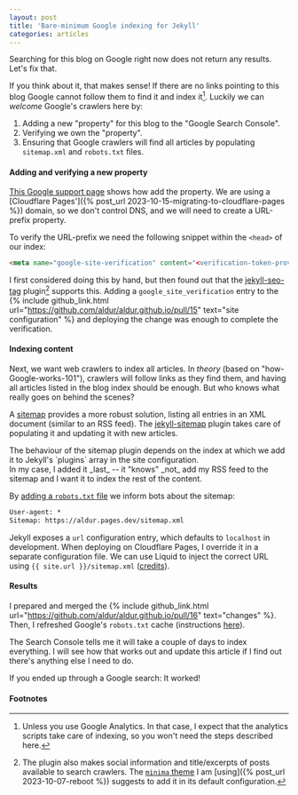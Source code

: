 ```yaml
---
layout: post
title: 'Bare-minimum Google indexing for Jekyll'
categories: articles
---
```


Searching for this blog on Google right now does not return any results. Let's
fix that.

If you think about it, that makes sense! If there are no links pointing to this
blog Google cannot follow them to find it and index it[^analytics]. Luckily we
can _welcome_ Google's crawlers here by:

1. Adding a new "property" for this blog to the "Google Search Console".
1. Verifying we own the "property".
1. Ensuring that Google crawlers will find all articles by populating
   `sitemap.xml` and `robots.txt` files.

#### Adding and verifying a new property

[This Google support
page](https://support.google.com/webmasters/answer/34592?hl=en#zippy=%2Cdomain-property-examplecom)
shows how add the property. We are using a [Cloudflare Pages']({% post_url
2023-10-15-migrating-to-cloudflare-pages %}) domain, so we don't control DNS, and
we will need to create a URL-prefix property.

To verify the URL-prefix we need the following snippet within the `<head>` of
our index:

```html
<meta name="google-site-verification" content="<verification-token-provided-by-Google>" />
```

I first considered doing this by hand, but then found out that the
[jekyll-seo-tag](https://github.com/jekyll/jekyll-seo-tag/) plugin[^seo-tag]
supports this. Adding a `google_site_verification` entry to the {% include
github_link.html url="https://github.com/aldur/aldur.github.io/pull/15"
text="site configuration" %} and deploying the change was enough to complete the
verification.

#### Indexing content

Next, we want web crawlers to index all articles. In _theory_ (based on
"how-Google-works-101"), crawlers will follow links as they find them, and
having all articles listed in the blog index should be enough. But who knows
what really goes on behind the scenes?

A [sitemap](https://www.sitemaps.org) provides a more robust solution, listing
all entries in an XML document (similar to an RSS feed). The
[jekyll-sitemap](https://github.com/jekyll/jekyll-sitemap) plugin takes care of
populating it and updating it with new articles.

<div class="warning" markdown="1">
The behaviour of the sitemap plugin depends on the index at which we add it to
Jekyll's `plugins` array in the site configuration.
</div>

<div class="tip" markdown="1">
In my case, I added it _last_ -- it "knows" _not_ add my RSS feed to the sitemap
and I want it to index the rest of the content.
</div>

By [adding a `robots.txt`
file](https://developers.google.com/search/docs/crawling-indexing/robots/create-robots-txt)
we inform bots about the sitemap:

```txt
User-agent: *
Sitemap: https://aldur.pages.dev/sitemap.xml
```

Jekyll exposes a `url` configuration entry, which defaults to `localhost` in
development. When deploying on Cloudflare Pages, I override it in a separate
configuration file. We can use Liquid to inject the correct URL using `{{
site.url }}/sitemap.xml`
([credits](https://medium.com/@vilcins/optimize-your-jekyll-powered-website-with-these-simple-steps-b2a24d66a629)).

#### Results

I prepared and merged the {% include github_link.html
url="https://github.com/aldur/aldur.github.io/pull/16" text="changes" %}. Then,
I refreshed Google's `robots.txt` cache (instructions
[here](https://developers.google.com/search/docs/crawling-indexing/robots/submit-updated-robots-txt)).

The Search Console tells me it will take a couple of days to index everything.
I will see how that works out and update this article if I find out there's
anything else I need to do.

If you ended up through a Google search: It worked!

#### Footnotes

[^analytics]:
    Unless you use Google Analytics. In that case, I expect that the analytics
    scripts take care of indexing, so you won't need the steps described
    here.

[^seo-tag]:
    The plugin also makes social information and title/excerpts of posts
    available to search crawlers. The [`minima`
    theme](https://github.com/jekyll/minima) I am [using]({% post_url
    2023-10-07-reboot %}) suggests to add it in its default configuration.
